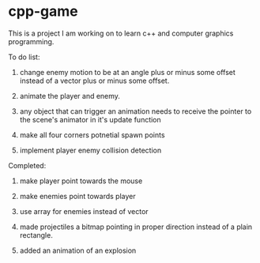 # cpp-game

This is a project I am working on to learn c++ and computer graphics programming.

To do list:

1. change enemy motion to be at an angle plus or minus some offset instead of a vector plus or minus some offset.
<!-- 
    -something like plus or minus 10 degrees
    -does not need to be updated every time
 -->
2. animate the player and enemy.

3. any object that can trigger an animation needs to receive the pointer to the scene's animator in it's update function

4. make all four corners potnetial spawn points

5. implement player enemy collision detection


Completed:

1. make player point towards the mouse

2. make enemies point towards player

3. use array for enemies instead of vector

4. made projectiles a bitmap pointing in proper direction instead of a plain rectangle.

5. added an animation of an explosion